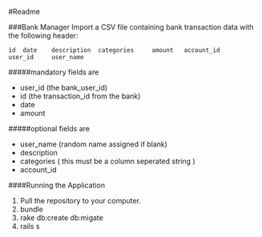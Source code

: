 #Readme

###Bank Manager
Import a CSV file containing bank transaction data with the following header:

	id	date	description	 categories	 	amount	 account_id		user_id 	user_name

#####mandatory fields are 
* user_id (the bank_user_id)
* id (the transaction_id from the bank)
* date
* amount

#####optional fields are
* user_name (random name assigned if blank)
* description
* categories ( this must be a column seperated string )
* account_id

####Running the Application
1. Pull the repository to your computer. 
2. bundle
3. rake db:create db:migate
4. rails s